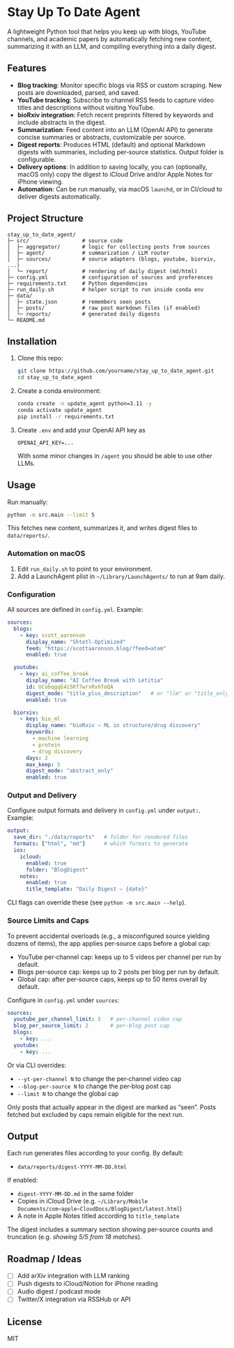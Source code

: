 # Stay Up To Date Agent

A lightweight Python tool that helps you keep up with blogs, YouTube channels, and academic papers by automatically fetching new content, summarizing it with an LLM, and compiling everything into a daily digest.

## Features

- **Blog tracking**: Monitor specific blogs via RSS or custom scraping. New posts are downloaded, parsed, and saved.
- **YouTube tracking**: Subscribe to channel RSS feeds to capture video titles and descriptions without visiting YouTube.
- **bioRxiv integration**: Fetch recent preprints filtered by keywords and include abstracts in the digest.
- **Summarization**: Feed content into an LLM (OpenAI API) to generate concise summaries or abstracts, customizable per source.
- **Digest reports**: Produces HTML (default) and optional Markdown digests with summaries, including per‑source statistics. Output folder is configurable.
- **Delivery options**: In addition to saving locally, you can (optionally, macOS only) copy the digest to iCloud Drive and/or Apple Notes for iPhone viewing.
- **Automation**: Can be run manually, via macOS `launchd`, or in CI/cloud to deliver digests automatically.

## Project Structure

```
stay_up_to_date_agent/
├─ src/                 # source code
│  ├─ aggregator/       # logic for collecting posts from sources
│  ├─ agent/            # summarization / LLM router
│  ├─ sources/          # source adapters (blogs, youtube, biorxiv, ...)
│  └─ report/           # rendering of daily digest (md/html)
├─ config.yml           # configuration of sources and preferences
├─ requirements.txt     # Python dependencies
├─ run_daily.sh         # helper script to run inside conda env
├─ data/
│  ├─ state.json        # remembers seen posts
│  ├─ posts/            # raw post markdown files (if enabled)
│  └─ reports/          # generated daily digests
└─ README.md
```

## Installation

1. Clone this repo:
   ```bash
   git clone https://github.com/yourname/stay_up_to_date_agent.git
   cd stay_up_to_date_agent
   ```
2. Create a conda environment:
   ```bash
   conda create -n update_agent python=3.11 -y
   conda activate update_agent
   pip install -r requirements.txt
   ```
3. Create `.env` and add your OpenAI API key as
    ```
    OPENAI_API_KEY=...
    ```
    With some minor changes in `/agent` you should be able to use other LLMs.

## Usage

Run manually:
```bash
python -m src.main --limit 5
```
This fetches new content, summarizes it, and writes digest files to `data/reports/`.

### Automation on macOS

1. Edit `run_daily.sh` to point to your environment.
2. Add a LaunchAgent plist in `~/Library/LaunchAgents/` to run at 9am daily.

### Configuration

All sources are defined in `config.yml`. Example:
```yaml
sources:
  blogs:
    - key: scott_aaronson
      display_name: "Shtetl‑Optimized"
      feed: "https://scottaaronson.blog/?feed=atom"
      enabled: true

  youtube:
    - key: ai_coffee_break
      display_name: "AI Coffee Break with Letitia"
      id: UCobqgqE4i5Kf7wrxRxhToQA
      digest_mode: "title_plus_description"   # or "llm" or "title_only"
      enabled: true

  biorxiv:
    - key: bio_ml
      display_name: "bioRxiv — ML in structure/drug discovery"
      keywords:
        - machine learning
        - protein
        - drug discovery
      days: 2
      max_keep: 5
      digest_mode: "abstract_only"
      enabled: true
```

### Output and Delivery

Configure output formats and delivery in `config.yml` under `output:`. Example:
```yaml
output:
  save_dir: "./data/reports"   # folder for rendered files
  formats: ["html", "md"]      # which formats to generate
  ios:
    icloud:
      enabled: true
      folder: "BlogDigest"
    notes:
      enabled: true
      title_template: "Daily Digest — {date}"
```
CLI flags can override these (see `python -m src.main --help`).

### Source Limits and Caps

To prevent accidental overloads (e.g., a misconfigured source yielding dozens of items), the app applies per‑source caps before a global cap:

- YouTube per‑channel cap: keeps up to 5 videos per channel per run by default.
- Blogs per‑source cap: keeps up to 2 posts per blog per run by default.
- Global cap: after per‑source caps, keeps up to 50 items overall by default.

Configure in `config.yml` under `sources`:

```yaml
sources:
  youtube_per_channel_limit: 5   # per‑channel video cap
  blog_per_source_limit: 2       # per‑blog post cap
  blogs:
    - key: ...
  youtube:
    - key: ...
```

Or via CLI overrides:

- `--yt-per-channel N` to change the per‑channel video cap
- `--blog-per-source N` to change the per‑blog post cap
- `--limit N` to change the global cap

Only posts that actually appear in the digest are marked as “seen”. Posts fetched but excluded by caps remain eligible for the next run.

## Output

Each run generates files according to your config. By default:
- `data/reports/digest-YYYY-MM-DD.html`

If enabled:
- `digest-YYYY-MM-DD.md` in the same folder
- Copies in iCloud Drive (e.g. `~/Library/Mobile Documents/com~apple~CloudDocs/BlogDigest/latest.html`)
- A note in Apple Notes titled according to `title_template`

The digest includes a summary section showing per‑source counts and truncation (e.g. *showing 5/5 from 18 matches*).

## Roadmap / Ideas

- [ ] Add arXiv integration with LLM ranking
- [ ] Push digests to iCloud/Notion for iPhone reading
- [ ] Audio digest / podcast mode
- [ ] Twitter/X integration via RSSHub or API

## License

MIT